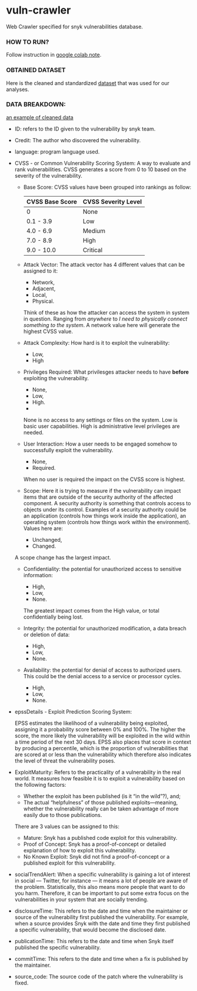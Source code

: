 # vuln-crawler
Web Crawler specified for snyk vulnerabilities database.

### HOW TO RUN?
Follow instruction in [google colab note](https://colab.research.google.com/drive/1nv_0hi6ySOT5KCrvj0zH_fVo_4dN-vat?usp=sharing).

### OBTAINED DATASET
Here is the cleaned and standardized [dataset](https://www.kaggle.com/datasets/bouncybois/snyk-vulnerabily) that was used for our analyses.

### DATA BREAKDOWN: 
[an example of cleaned data](https://jsonblob.com/1198419017756172288)
* ID: refers to the ID given to the vulnerability by snyk team.
* Credit: The author who discovered the vulnerability.
* language: program language used.
* CVSS - or Common Vulnerability Scoring System: A way to evaluate and rank vulnerabilities. CVSS generates a score from 0 to 10 based on the severity of the vulnerability.
  * Base Score:
      CVSS values have been grouped into rankings as follow:
    
      | CVSS Base Score | CVSS Severity Level | 
      | -------- | -------- | 
      | 0    | None     |
      | 0.1 - 3.9    | Low     |
      | 4.0 - 6.9    | Medium     |
      | 7.0 - 8.9    | High     |
      | 9.0 - 10.0    | Critical     |
  * Attack Vector:
    The attack vector has 4 different values that can be assigned to it:
    * Network,
    * Adjacent,
    * Local,
    * Physical.
    
    Think of these as how the attacker can access the system in system in question. Ranging from _anywhere_ to _I need to physically connect something to the system_. A network value here will generate the highest CVSS value.
  * Attack Complexity: How hard is it to exploit the vulnerability:
    * Low,
    * High
  * Privileges Required: What privilesges attacker needs to have **before** exploiting the vulnerability.
    * None,
    * Low,
    * High.
    * 
    None is no access to any settings or files on the system. Low is basic user capabilities. High is administrative level privileges are needed.
  * User Interaction: How a user needs to be engaged somehow to successfully exploit the vulnerability.
    * None,
    * Required.

    When no user is required the impact on the CVSS score is highest.
  * Scope: Here it is trying to measure if the vulnerability can impact items that are outside of the security authority of the affected component. A security authority is something that controls access to objects under its control. Examples of a security authority could be an application (controls how things work inside the application), an operating system (controls how things work within the environment). Values here are:
    * Unchanged,
    * Changed.

  A scope change has the largest impact.
  * Confidentiality: the potential for unauthorized access to sensitive information:
    * High,
    * Low,
    * None.

    The greatest impact comes from the High value, or total confidentially being lost.
  * Integrity: the potential for unauthorized modification, a data breach or deletion of data:
    * High,
    * Low,
    * None.
  * Availability: the potential for denial of access to authorized users. This could be the denial access to a service or processor cycles.
    * High,
    * Low,
    * None.
* epssDetails - Exploit Prediction Scoring System:


  EPSS estimates the likelihood of a vulnerability being exploited, assigning it a probability score between 0% and 100%. The higher the score, the more likely the vulnerability will be exploited in the wild within a time period of the next 30 days. EPSS also places that score in context by producing a percentile, which is the proportion of vulnerabilities that are scored at or less than the vulnerability which therefore also indicates the level of threat the vulnerability poses.
* ExploitMaturity:
  Refers to the practicality of a vulnerability in the real world. It measures how feasible it is to exploit a vulnerability based on the following factors:
  * Whether the exploit has been published (is it “in the wild”?), and;
  * The actual “helpfulness” of those published exploits—meaning, whether the vulnerability really can be   taken advantage of more easily due to those publications.
		
  There are 3 values can be assigned to this:
  * Mature: Snyk has a published code exploit for this vulnerability.
  * Proof of Concept: Snyk has a proof-of-concept or detailed explanation of how to exploit this vulnerability.
  * No Known Exploit: Snyk did not find a proof-of-concept or a published exploit for this vulnerability.
* socialTrendAlert:
  When a specific vulnerability is gaining a lot of interest in social — Twitter, for instance — it means a lot of people are aware of the problem. Statistically, this also means more people that want to do you harm. Therefore, it can be important to put some extra focus on the vulnerabilities in your system that are socially trending.
* disclosureTime:
  This refers to the date and time when the maintainer or source of the vulnerability first published the vulnerability. For example, when a source provides Snyk with the date and time they first published a specific vulnerability, that would become the disclosed date.
* publicationTime:
  This refers to the date and time when Snyk itself published the specific vulnerability.
* commitTime:
  This refers to the date and time when a fix is published by the maintainer.
* source_code: The source code of the patch where the vulnerability is fixed. 
